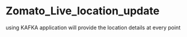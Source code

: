 # Zomato_Live_location_update
using KAFKA application will provide the location details at every point
